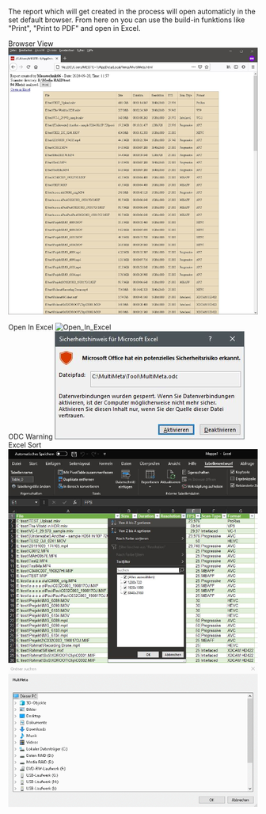 The report which will get created in the process will open automaticly in the set default browser.
From here on you can use the build-in funktions like "Print", "Print to PDF" and open in Excel.


Browser View
![Browser View](MultiMeta/Resources/MEDIA/HTM2L.JPG)  

Open In Excel
![Open_In_Excel](MMultiMeta/Resources/MEDIA/Open_In_Excel.JPG)  
ODC Warning
![Excel_ODC_Warning](MultiMeta/Resources/MEDIA/Excel_ODC_Warning.JPG)  
Excel Sort
![Excel_sort](MultiMeta/Resources/MEDIA/Excel_sort2.JPG)  
![MultiMeta](MultiMeta/Resources/MEDIA/MultiMeta_usage.gif) 
